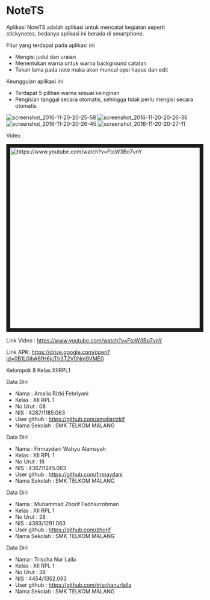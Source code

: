# NoteTS
Aplikasi NoteTS adalah aplikasi untuk mencatat kegiatan seperti stickynotes, bedanya aplikasi ini berada di smartphone.

Fitur yang terdapat pada aplikasi ini
- Mengisi judul dan uraian
- Menentukan warna untuk warna background catatan
- Tekan lama pada note maka akan muncul opsi hapus dan edit

Keunggulan aplikasi ini 
- Terdapat 5 pilihan warna sesuai keinginan
- Pengisian tanggal secara otomatis, sehingga tidak perlu mengisi secara otomatis

![screenshot_2016-11-20-20-25-58](https://cloud.githubusercontent.com/assets/22192029/20463163/3d2909b6-af60-11e6-8cf9-2c7f9147507f.png)
![screenshot_2016-11-20-20-26-36](https://cloud.githubusercontent.com/assets/22192029/20463165/4fc255d2-af60-11e6-929b-574c7a7036fd.png)
![screenshot_2016-11-20-20-26-45](https://cloud.githubusercontent.com/assets/22192029/20463166/4fc2b306-af60-11e6-8f20-137388eb15f5.png)
![screenshot_2016-11-20-20-27-11](https://cloud.githubusercontent.com/assets/22192029/20463167/4fc34866-af60-11e6-915b-adb34496467a.png)

Video

<a href="http://www.youtube.com/watch?feature=player_embedded&v=FtcW3Bo7vnY
" target="_blank"><img src="http://img.youtube.com/vi/FtcW3Bo7vnY/0.jpg" 
alt="https://www.youtube.com/watch?v=FtcW3Bo7vnY" width="540" height="480" border="10" /></a>

Link Video :
https://www.youtube.com/watch?v=FtcW3Bo7vnY

Link APK:
https://drive.google.com/open?id=0B1L0ihA6fH6jcTh3T2V0Nm9VME0

Kelompok 8 Kelas XIIRPL1

Data Diri
- Nama : Amalia Rizki Febriyani 
- Kelas : XII RPL 1 
- No Urut : 08
- NIS : 4287/1185.063
- User github : https://github.com/amaliarizkif 
- Nama Sekolah : SMK TELKOM MALANG 


Data Diri
- Nama : Firmaydani Wahyu Alamsyah
- Kelas : XII RPL 1
- No Urut : 18
- NIS : 4367/1245.063
- User github : https://github.com/firmaydani
- Nama Sekolah : SMK TELKOM MALANG 


Data Diri
- Nama : Muhammad Zhorif Fadhlurrohman
- Kelas : XII RPL 1
- No Urut : 28
- NIS : 4393/1291.063
- User github : https://github.com/zhorif
- Nama Sekolah : SMK TELKOM MALANG 


Data Diri
- Nama : Trischa Nur Laila
- Kelas : XII RPL 1
- No Urut : 38
- NIS : 4454/1352.063
- User github : https://github.com/trischanurlaila
- Nama Sekolah : SMK TELKOM MALANG 



